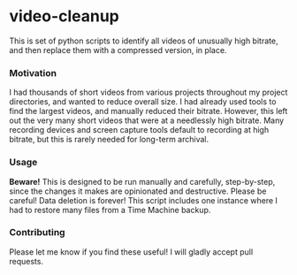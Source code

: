 # video-cleanup

This is set of python scripts to identify all videos of unusually high bitrate, and then replace them with a compressed version, in place.

### Motivation
I had thousands of short videos from various projects throughout my project directories, and wanted to reduce overall size. I had already used tools to find the largest videos, and manually reduced their bitrate. However, this left out the very many short videos that were at a needlessly high bitrate. Many recording devices and screen capture tools default to recording at high bitrate, but this is rarely needed for long-term archival.

### Usage

**Beware!** This is designed to be run manually and carefully, step-by-step, since the changes it makes are opinionated and destructive. Please be careful! Data deletion is forever! This script includes one instance where I had to restore many files from a Time Machine backup.

### Contributing

Please let me know if you find these useful! I will gladly accept pull requests.
